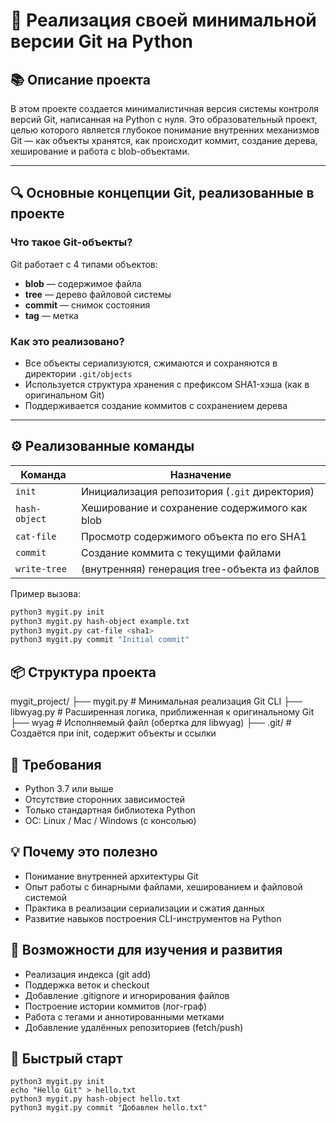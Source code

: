 # 🧠 Реализация своей минимальной версии Git на Python

## 📚 Описание проекта

В этом проекте создается минималистичная версия системы контроля версий Git, написанная на Python с нуля. Это образовательный проект, целью которого является глубокое понимание внутренних механизмов Git — как объекты хранятся, как происходит коммит, создание дерева, хеширование и работа с blob-объектами.

---

## 🔍 Основные концепции Git, реализованные в проекте

### Что такое Git-объекты?

Git работает с 4 типами объектов:
- **blob** — содержимое файла
- **tree** — дерево файловой системы
- **commit** — снимок состояния
- **tag** — метка

### Как это реализовано?

- Все объекты сериализуются, сжимаются и сохраняются в директории `.git/objects`
- Используется структура хранения с префиксом SHA1-хэша (как в оригинальном Git)
- Поддерживается создание коммитов с сохранением дерева

---

## ⚙️ Реализованные команды

| Команда        | Назначение                                   |
|----------------|----------------------------------------------|
| `init`         | Инициализация репозитория (`.git` директория) |
| `hash-object`  | Хеширование и сохранение содержимого как blob |
| `cat-file`     | Просмотр содержимого объекта по его SHA1     |
| `commit`       | Создание коммита с текущими файлами         |
| `write-tree`   | (внутренняя) генерация tree-объекта из файлов |

Пример вызова:

```bash
python3 mygit.py init
python3 mygit.py hash-object example.txt
python3 mygit.py cat-file <sha1>
python3 mygit.py commit "Initial commit"
```
## 📦 Структура проекта
mygit_project/
├── mygit.py        # Минимальная реализация Git CLI
├── libwyag.py      # Расширенная логика, приближенная к оригинальному Git
├── wyag            # Исполняемый файл (обертка для libwyag)
├── .git/           # Создаётся при init, содержит объекты и ссылки

## 📌 Требования
- Python 3.7 или выше
- Отсутствие сторонних зависимостей
- Только стандартная библиотека Python
- ОС: Linux / Mac / Windows (с консолью)

## 💡 Почему это полезно
- Понимание внутренней архитектуры Git
- Опыт работы с бинарными файлами, хешированием и файловой системой
- Практика в реализации сериализации и сжатия данных
- Развитие навыков построения CLI-инструментов на Python

## 🧪 Возможности для изучения и развития
- Реализация индекса (git add)
- Поддержка веток и checkout
- Добавление .gitignore и игнорирования файлов
- Построение истории коммитов (лог-граф)
- Работа с тегами и аннотированными метками
- Добавление удалённых репозиториев (fetch/push)

## 🚀 Быстрый старт
```
python3 mygit.py init
echo "Hello Git" > hello.txt
python3 mygit.py hash-object hello.txt
python3 mygit.py commit "Добавлен hello.txt"
```

